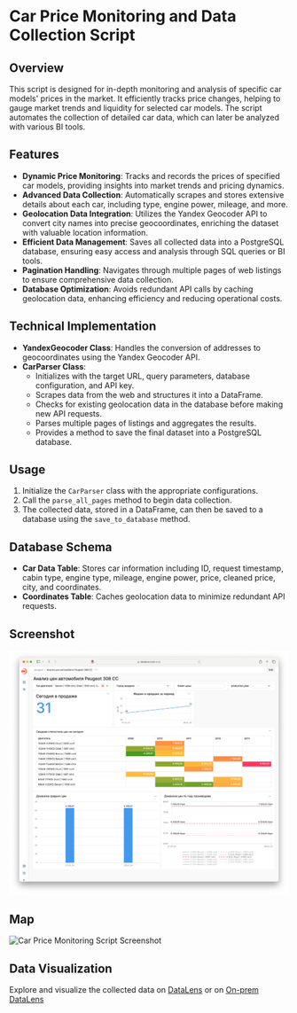 # Car Price Monitoring and Data Collection Script

## Overview
This script is designed for in-depth monitoring and analysis of specific car models' prices in the market. It efficiently tracks price changes, helping to gauge market trends and liquidity for selected car models. The script automates the collection of detailed car data, which can later be analyzed with various BI tools.

## Features

- **Dynamic Price Monitoring**: Tracks and records the prices of specified car models, providing insights into market trends and pricing dynamics.
- **Advanced Data Collection**: Automatically scrapes and stores extensive details about each car, including type, engine power, mileage, and more.
- **Geolocation Data Integration**: Utilizes the Yandex Geocoder API to convert city names into precise geocoordinates, enriching the dataset with valuable location information.
- **Efficient Data Management**: Saves all collected data into a PostgreSQL database, ensuring easy access and analysis through SQL queries or BI tools.
- **Pagination Handling**: Navigates through multiple pages of web listings to ensure comprehensive data collection.
- **Database Optimization**: Avoids redundant API calls by caching geolocation data, enhancing efficiency and reducing operational costs.

## Technical Implementation

- **YandexGeocoder Class**: Handles the conversion of addresses to geocoordinates using the Yandex Geocoder API.
- **CarParser Class**:
  - Initializes with the target URL, query parameters, database configuration, and API key.
  - Scrapes data from the web and structures it into a DataFrame.
  - Checks for existing geolocation data in the database before making new API requests.
  - Parses multiple pages of listings and aggregates the results.
  - Provides a method to save the final dataset into a PostgreSQL database.

## Usage

1. Initialize the `CarParser` class with the appropriate configurations.
2. Call the `parse_all_pages` method to begin data collection.
3. The collected data, stored in a DataFrame, can then be saved to a database using the `save_to_database` method.

## Database Schema

- **Car Data Table**: Stores car information including ID, request timestamp, cabin type, engine type, mileage, engine power, price, cleaned price, city, and coordinates.
- **Coordinates Table**: Caches geolocation data to minimize redundant API requests.

## Screenshot
![Car Price Monitoring Script Screenshot](img/screen.png)
## Map
![Car Price Monitoring Script Screenshot](img/map.png)

## Data Visualization

Explore and visualize the collected data on [DataLens](https://datalens.yandex/oj5daeja71l4c) or on [On-prem DataLens](https://datalens.krsk-vr.ru/0vc5knp1a5hoo-analiz-cen-avtomobilya-peugeot-308-cc)